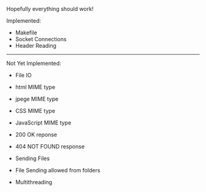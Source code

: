 Hopefully everything should work!

Implemented:

+ Makefile
+ Socket Connections
+ Header Reading

--------------
Not Yet Implemented:

- File IO
- html MIME type
- jpege MIME type
- CSS MIME type
- JavaScript MIME type
- 200 OK reponse
- 404 NOT FOUND response
- Sending Files
- File Sending allowed from folders

- Multithreading
